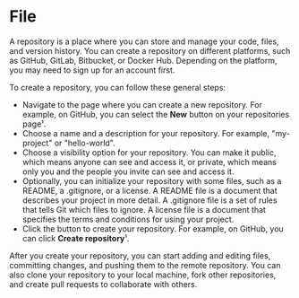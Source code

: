# File


A repository is a place where you can store and manage your code, files, and version history. You can create a repository on different platforms, such as GitHub, GitLab, Bitbucket, or Docker Hub. Depending on the platform, you may need to sign up for an account first.

To create a repository, you can follow these general steps:

- Navigate to the page where you can create a new repository. For example, on GitHub, you can select the **New** button on your repositories page¹.
- Choose a name and a description for your repository. For example, "my-project" or "hello-world".
- Choose a visibility option for your repository. You can make it public, which means anyone can see and access it, or private, which means only you and the people you invite can see and access it.
- Optionally, you can initialize your repository with some files, such as a README, a .gitignore, or a license. A README file is a document that describes your project in more detail. A .gitignore file is a set of rules that tells Git which files to ignore. A license file is a document that specifies the terms and conditions for using your project.
- Click the button to create your repository. For example, on GitHub, you can click **Create repository**¹.

After you create your repository, you can start adding and editing files, committing changes, and pushing them to the remote repository. You can also clone your repository to your local machine, fork other repositories, and create pull requests to collaborate with others.

